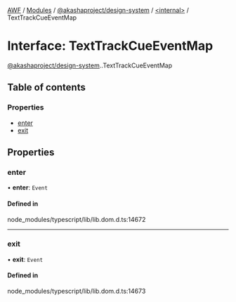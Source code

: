 [AWF](../README.md) / [Modules](../modules.md) / [@akashaproject/design-system](../modules/akashaproject_design_system.md) / [<internal\>](../modules/akashaproject_design_system._internal_.md) / TextTrackCueEventMap

# Interface: TextTrackCueEventMap

[@akashaproject/design-system](../modules/akashaproject_design_system.md).[<internal>](../modules/akashaproject_design_system._internal_.md).TextTrackCueEventMap

## Table of contents

### Properties

- [enter](akashaproject_design_system._internal_.TextTrackCueEventMap.md#enter)
- [exit](akashaproject_design_system._internal_.TextTrackCueEventMap.md#exit)

## Properties

### enter

• **enter**: `Event`

#### Defined in

node_modules/typescript/lib/lib.dom.d.ts:14672

___

### exit

• **exit**: `Event`

#### Defined in

node_modules/typescript/lib/lib.dom.d.ts:14673
